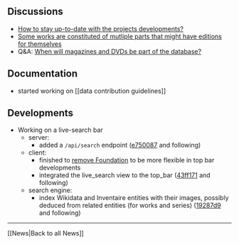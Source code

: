<!-- LANG:EN, title="July 2017"-->
 
 ## Discussions
 
 * [How to stay up-to-date with the projects developments?](https://github.com/inventaire/inventaire-client/issues/106)
 * [Some works are constituted of mutliple parts that might have editions for themselves](https://github.com/inventaire/inventaire/issues/99)
 * Q&A: [When will magazines and DVDs be part of the database?](https://wiki.inventaire.io/wiki/magazines-dvds)
 
 ## Documentation
 * started working on [[data contribution guidelines]]
 
 ## Developments
 
 * Working on a live-search bar
   * server:
     * added a `/api/search` endpoint ([e750087](https://github.com/inventaire/inventaire/commit/e750087) and following)
   * client:
     * finished to [remove Foundation](https://github.com/inventaire/inventaire-client/issues/87) to be more flexible in top bar developments
     * integrated the live_search view to the top_bar ([43ff171](https://github.com/inventaire/inventaire-client/commit/43ff171) and following)
   * search engine:
     * index Wikidata and Inventaire entities with their images, possibly deduced from related entities (for works and series) ([19287d9](https://github.com/inventaire/wikidata-subset-search-engine/commit/19287d9) and following)

<hr>
[[News|Back to all News]]